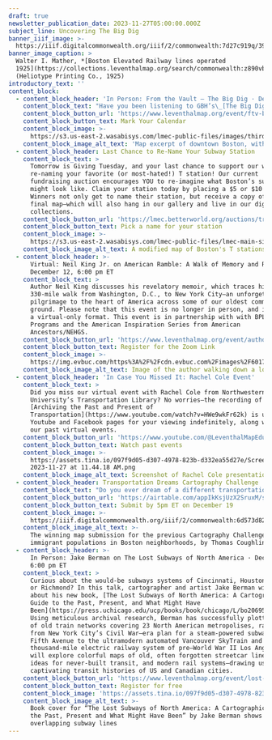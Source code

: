 ```yaml
---
draft: true
newsletter_publication_date: 2023-11-27T05:00:00.000Z
subject_line: Uncovering The Big Dig
banner_iiif_image: >-
  https://iiif.digitalcommonwealth.org/iiif/2/commonwealth:7d27c919q/390,1587,3552,1686/full/0/default.jpg
banner_image_caption: >
  Walter I. Mather, *[Boston Elevated Railway lines operated
  1925](https://collections.leventhalmap.org/search/commonwealth:z890vb900)*,
  (Heliotype Printing Co., 1925)
introductory_text: ''
content_block:
  - content_block_header: 'In Person: From the Vault – The Big Dig · December 1, 2:00 pm ET'
    content_block_text: "Have you been listening to GBH’s\_[The Big Dig Podcast](https://www.wgbh.org/podcasts/the-big-dig)? Have you noticed how many times the podcast refers to maps of all kinds? Do you want to look at the documents behind the Big Dig—both the maps that made the project happen as well as maps showing possibilities that never came to be? Join us for a\_From the Vault\_collections showing with\_[Ian Coss](https://iancoss.com/)\_and\_[Isabel Hibbard](https://www.isabelcatalinahibbard.com/), the producers of\_The Big Dig\_podcast and dive into understanding these past transportation decisions through maps.\n"
    content_block_button_url: 'https://www.leventhalmap.org/event/ftv-big-dig/'
    content_block_button_text: Mark Your Calendar
    content_block_image: >-
      https://s3.us-east-2.wasabisys.com/lmec-public-files/images/thirdharbortunne01mass_0197.jpg
    content_block_image_alt_text: 'Map excerpt of downtown Boston, with black labeled lines'
  - content_block_header: Last Chance to Re-Name Your Subway Station
    content_block_text: >
      Tomorrow is Giving Tuesday, and your last chance to support our work by
      re-naming your favorite (or most-hated!) T station! Our current
      fundraising auction encourages YOU to re-imagine what Boston’s subway map
      might look like. Claim your station today by placing a $5 or $10 bid.
      Winners not only get to name their station, but receive a copy of the
      final map—which will also hang in our gallery and live in our digital
      collections.
    content_block_button_url: 'https://lmec.betterworld.org/auctions/transit-fundraiser'
    content_block_button_text: Pick a name for your station
    content_block_image: >-
      https://s3.us-east-2.wasabisys.com/lmec-public-files/lmec-main-site-static-assets/mbta-fundraiser.jpg
    content_block_image_alt_text: A modified map of Boston's T stations
  - content_block_header: >-
      Virtual: Neil King Jr. on American Ramble: A Walk of Memory and Renewal ·
      December 12, 6:00 pm ET
    content_block_text: >
      Author Neil King discusses his revelatory memoir, which traces his
      330-mile walk from Washington, D.C., to New York City—an unforgettable
      pilgrimage to the heart of America across some of our oldest common
      ground. Please note that this event is no longer in person, and is now in
      a virtual-only format. This event is in partnership with with BPL Adult
      Programs and the American Inspiration Series from American
      Ancestors/NEHGS.
    content_block_button_url: 'https://www.leventhalmap.org/event/author-talk-neil-king-jr/'
    content_block_button_text: Register for the Zoom Link
    content_block_image: >-
      https://img.evbuc.com/https%3A%2F%2Fcdn.evbuc.com%2Fimages%2F601729529%2F197026922247%2F1%2Foriginal.20230919-200251?w=940&auto=format%2Ccompress&q=75&sharp=10&rect=120%2C0%2C1200%2C600&s=02f677eafac40e5d76ae558f2bf6ee56
    content_block_image_alt_text: Image of the author walking down a long road
  - content_block_header: 'In Case You Missed It: Rachel Cole Event'
    content_block_text: >
      Did you miss our virtual event with Rachel Cole from Northwestern
      University’s Transportation Library? No worries—the recording of
      [Archiving the Past and Present of
      Transportation](https://www.youtube.com/watch?v=HWe9wkFr62k) is up on our
      Youtube and Facebook pages for your viewing indefinitely, along with all
      our past virtual events.
    content_block_button_url: 'https://www.youtube.com/@LeventhalMapEducationCenter/streams'
    content_block_button_text: Watch past events
    content_block_image: >-
      https://assets.tina.io/097f9d05-d307-4978-823b-d332ea55d27e/Screen Shot
      2023-11-27 at 11.44.18 AM.png
    content_block_image_alt_text: Screenshot of Rachel Cole presentation on Youtube
  - content_block_header: Transportation Dreams Cartography Challenge
    content_block_text: "Do you ever dream of a different transportation system? As part of the Leventhal Center’s Cartography Challenges program, we’re looking for speculative maps of transit in Boston. From the\_[unreal](https://transitmap.net/north-atlantic-rail-nick-fabiani/)\_to the\_[unrealized](https://www.leventhalmap.org/digital-exhibitions/getting-around-town/topics/unrealized-possibilities/), we want to see what you can dream up. The winning submission will be awarded $250 and the opportunity to have their work displayed in LMEC’s digital collections. Reach out to [Ian Spangler](https://www.leventhalmap.org/about/people/ian-spangler/) with questions.\n"
    content_block_button_url: 'https://airtable.com/appIkKsjUzX2SruxM/shr3hXZOiWJvuquwH'
    content_block_button_text: Submit by 5pm ET on December 19
    content_block_image: >-
      https://iiif.digitalcommonwealth.org/iiif/2/commonwealth:6d573d820/full/1200,/0/default.jpg
    content_block_image_alt_text: >-
      The winning map submission for the previous Cartography Challenge about
      immigrant populations in Boston neighborhoods, by Thomas Coughlin (2023)
  - content_block_header: >-
      In Person: Jake Berman on The Lost Subways of North America · December 20,
      6:00 pm ET
    content_block_text: >
      Curious about the would-be subways systems of Cincinnati, Houston, Miami,
      or Richmond? In this talk, cartographer and artist Jake Berman will talk
      about his new book, [The Lost Subways of North America: A Cartographic
      Guide to the Past, Present, and What Might Have
      Been](https://press.uchicago.edu/ucp/books/book/chicago/L/bo206950010.html).
      Using meticulous archival research, Berman has successfully plotted maps
      of old train networks covering 23 North American metropolises, ranging
      from New York City’s Civil War–era plan for a steam-powered subway under
      Fifth Avenue to the ultramodern automated Vancouver SkyTrain and the
      thousand-mile electric railway system of pre–World War II Los Angeles. He
      will explore colorful maps of old, often forgotten streetcar lines, lost
      ideas for never-built transit, and modern rail systems—drawing us into the
      captivating transit histories of US and Canadian cities.
    content_block_button_url: 'https://www.leventhalmap.org/event/lost-subways-jake-berman/'
    content_block_button_text: Register for free
    content_block_image: 'https://assets.tina.io/097f9d05-d307-4978-823b-d332ea55d27e/subwaycrop.jpg'
    content_block_image_alt_text: >-
      Book cover for “The Lost Subways of North America: A Cartographic Guide to
      the Past, Present and What Might Have Been” by Jake Berman shows colorful
      overlapping subway lines
---
```


